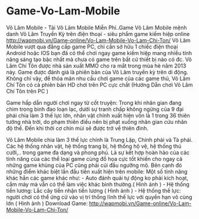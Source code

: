 Game-Vo-Lam-Mobile
==================

Võ Lâm Mobile - Tải Võ Lâm Mobile Miễn Phí..Game Võ Lâm Mobile mệnh danh Võ Lâm Truyền Kỳ trên điện thoại - siêu phẩm game kiếm hiệp online http://wapmobi.vn/Game-online/Vo-Lam-Mobile-Vo-Lam-Chi-Ton/
 Võ Lâm Mobile vượt qua đẳng cấp game PC, chỉ cần sở hữu 1 chiếc điện thoại Android hoặc IOS bạn đã có thể chơi ngay game kiếm hiệp mang nhiều tính năng sáng tạo bậc nhất mà chưa có game trên bất cứ thiết bị nào có đc.
  Võ Lâm Chí Tôn được nhà sản xuất MMO cho ra mắt trong mùa hè năm 2013 này. Game được đánh giá là phiên bản của Võ Lâm truyền kỳ trên di động. Không chỉ vậy, để thỏa mãn nhu cầu chơi game của các game thủ, Võ Lâm Chí Tôn có cả phiên bản HD chơi trên PC cực chất (Hướng Dẫn chơi Võ Lâm Chí Tôn trên PC )

Game hấp dẫn người chơi ngay từ cốt truyện: Trong khi nhân gian đang chìm trong binh đao loạn lạc, dưới sự tranh chấp không ngừng của 9 đại phái chia làm 3 thế lực lớn, nhân vật chính xuất hiện vốn là 1 trong 36 thiên tướng nhà trời, do phạm thiên điều nên bị phạt xuống nhân gian cứu nhân độ thế. Đến khi thời cơ chín mùi sẽ được trở về thiên đình.

  Võ Lâm Mobile chia làm 3 thế lực chính là Trung Lập, Chính phái và Tà phái. Các hệ thống nhân vật, hệ thống trang bị, hệ thống hộ vệ, hệ thống thú cưỡi,.. trong game đa dạng và phong phú. Là sự kết hợp hoàn hảo của các tính năng của các thể loại game cùng đồ họa cực tốt khiến cho ngay cả những game khủng của PC cũng phải cúi đầu ngưỡng mộ. Bên cạnh đó những điểm khác biệt lần đầu tiên xuất hiện trên mobile: 
  Một số tính năng khác hẳn các game khác như:
    - Auto đánh quái tự động ko phải kích hoạt, cắm máy mà vẫn có thể làm việc khác bình thường.( Hình ảnh )
    - Hệ thống tiền lương: Lắc cây tiền nhận tiền lương ( Hình ảnh )
    - Hệ thống thế lực: người chơi có thể ứng cử vào vị trí thống lĩnh thế lực với quyền hạn vô cùng lớn ( Hình ảnh )
 Download Game:
  http://wapmobi.vn/Game-online/Vo-Lam-Mobile-Vo-Lam-Chi-Ton/
